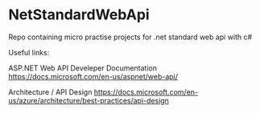 # NetStandardWebApi
 
Repo containing micro practise projects for .net standard web api with c#

Useful links:

ASP.NET Web API Develeper Documentation
https://docs.microsoft.com/en-us/aspnet/web-api/

Architecture / API Design
https://docs.microsoft.com/en-us/azure/architecture/best-practices/api-design

